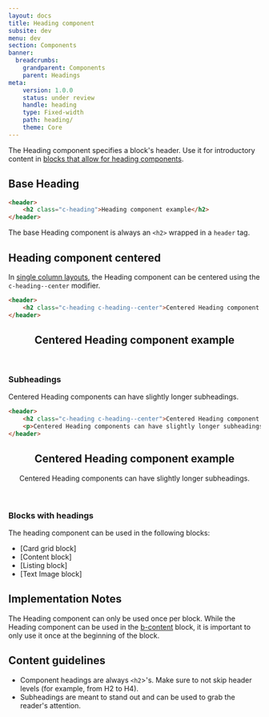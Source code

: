 ```yaml
---
layout: docs
title: Heading component
subsite: dev
menu: dev
section: Components
banner:
  breadcrumbs:
    grandparent: Components
    parent: Headings
meta:
    version: 1.0.0
    status: under review
    handle: heading
    type: Fixed-width
    path: heading/
    theme: Core
---
```

The Heading component specifies a block's header. Use it for introductory content in [blocks that allow for heading components](#blockswithheadings).

## Base Heading

```html
<header>
    <h2 class="c-heading">Heading component example</h2>
</header>
```

The base Heading component is always an `<h2>` wrapped in a `header` tag.

## Heading component centered

In [single column layouts](#), the Heading component can be centered using the <br> `c-heading--center` modifier.

```html
<header>
    <h2 class="c-heading c-heading--center">Centered Heading component example</h2>
</header>
```

<header>
    <h2 class="c-heading c-heading--center">Centered Heading component example</h2>
</header>

### Subheadings 

Centered Heading components can have slightly longer subheadings. 

```html
<header>
    <h2 class="c-heading c-heading--center">Centered Heading component example</h2>
    <p>Centered Heading components can have slightly longer subheadings.</p>
</header>
```

<header>
    <h2 class="c-heading c-heading--center">Centered Heading component example</h2>
    <p>Centered Heading components can have slightly longer subheadings.</p>
</header>

### Blocks with headings

The heading component can be used in the following blocks:

- [Card grid block]
- [Content block]
- [Listing block]
- [Text Image block]

## Implementation Notes

The Heading component can only be used once per block. While the Heading component can be used in the [b-content](#) block, it is important to only use it once at the beginning of the block. 


## Content guidelines

- Component headings are always `<h2`>'s. Make sure to not skip header levels (for example, from H2 to H4).
- Subheadings are meant to stand out and can be used to grab the reader's attention.
